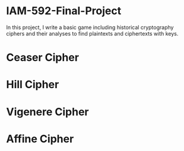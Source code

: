 # IAM-592-Final-Project
In this project, I write a basic game including historical cryptography ciphers and
their analyses to find plaintexts and ciphertexts with keys.

# Ceaser Cipher

# Hill Cipher 


# Vigenere Cipher



# Affine Cipher 







